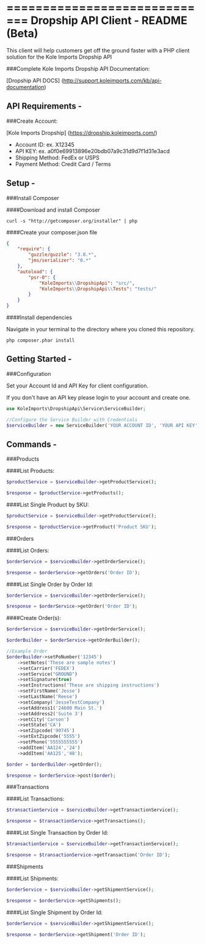 =============================
Dropship API Client - README (Beta)
=============================

This client will help customers get off the ground faster with a PHP client solution for the Kole Imports Dropship API

###Complete Kole Imports Dropship API Documentation:

[Dropship API DOCS] (http://support.koleimports.com/kb/api-documentation)

API Requirements -
-------------------------------------------------------------

###Create Account:

[Kole Imports Dropship] (https://dropship.koleimports.com/)

* Account ID: ex. X12345
* API KEY: ex. a0f0e69913896e20bdb07a9c31d9d7f1d31e3acd
* Shipping Method: FedEx or USPS
* Payment Method: Credit Card / Terms


Setup -
------------------------

###Install Composer

####Download and install Composer

```teminal
curl -s "http://getcomposer.org/installer" | php
```

####Create your composer.json file

```json
{
    "require": {
        "guzzle/guzzle": "3.0.*",
        "jms/serializer": "0.*"
    },
    "autoload": {
        "psr-0": {
            "KoleImports\\DropshipApi": "src/",
            "KoleImports\\DropshipApi\\Tests": "tests/"
        }
    }
}
```
####Install dependencies

Navigate in your terminal to the directory where you cloned this repository.

```terminal
php composer.phar install
```

Getting Started -
------------------------

###Configuration

Set your Account Id and API Key for client configuration.

If you don't have an API key please login to your account and create one.

```php
use KoleImports\DropshipApi\Service\ServiceBuilder;

//Configure the Service Builder with Credentials
$serviceBuilder = new ServiceBuilder('YOUR ACCOUNT ID', 'YOUR API KEY');
```

Commands -
------------------------

###Products

####List Products:

```php
$productService = $serviceBuilder->getProductService();

$response = $productService->getProducts();
```

####List Single Product by SKU:

```php
$productService = $serviceBuilder->getProductService();

$response = $productService->getProduct('Product SKU');
```

###Orders

####List Orders:

```php
$orderService = $serviceBuilder->getOrderService();

$response = $orderService->getOrders('Order ID');
```

####List Single Order by Order Id:

```php
$orderService = $serviceBuilder->getOrderService();

$response = $orderService->getOrder('Order ID');
```

####Create Order(s):

```php
$orderService = $serviceBuilder->getOrderService();

$orderBuilder = $orderService->getOrderBuilder();

//Example Order
$orderBuilder->setPoNumber('12345')
    ->setNotes('These are sample notes')
    ->setCarrier('FEDEX')
    ->setService("GROUND")
    ->setSignature(true)
    ->setInstructions('These are shipping instructions')
    ->setFirstName('Jesse')
    ->setLastName('Reese')
    ->setCompany('JesseTestCompany')
    ->setAddress1('24600 Main St.')
    ->setAddress2('Suite 3')
    ->setCity('Carson')
    ->setState('CA')
    ->setZipcode('90745')
    ->setExtZipcode('5555')
    ->setPhone('5555555555')
    ->addItem('AA124','24')
    ->addItem('AA125','48');

$order = $orderBuilder->getOrder();

$response = $orderService->post($order);
```

###Transactions

####List Transactions:

```php
$transactionService = $serviceBuilder->getTransactionService();

$response = $transactionService->getTransactions();
```

####List Single Transaction by Order Id:

```php
$transactionService = $serviceBuilder->getTransactionService();

$response = $transactionService->getTransaction('Order ID');
```

###Shipments

####List Shipments:

```php
$orderService = $serviceBuilder->getShipmentService();

$response = $orderService->getShipments();
```

####List Single Shipment by Order Id:

```php
$orderService = $serviceBuilder->getShipmentService();

$response = $orderService->getShipment('Order ID');
```




